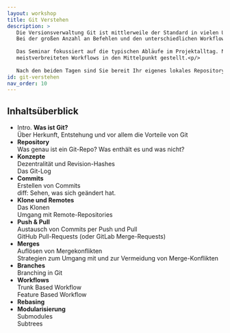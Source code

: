 ```yaml
---
layout: workshop
title: Git Verstehen
description: >
   Die Versionsverwaltung Git ist mittlerweile der Standard in vielen Unternehmen. Der dezentrale Ansatz unterstützt neue effiziente Arbeitsweisen, erfordert aber auch das Erlernen von neuen Konzepten. Git kommt dabei als großer Werkzeugkasten und ermöglicht es jedem Projekt die eigenen Abläufe abzubilden.
   Bei der großen Anzahl an Befehlen und den unterschiedlichen Workflows, fällt der Einstieg anfangs schwer.<p/>
   
   Das Seminar fokussiert auf die typischen Abläufe im Projektalltag. Neben den wichtigen Befehlen und den technischen Grundlagen, werden die
   meistverbreiteten Workflows in den Mittelpunkt gestellt.<p/>
   
   Nach den beiden Tagen sind Sie bereit Ihr eigenes lokales Repository zu verwalten, tauschen Commits mit Push und Pull aus, können mit Feature-Branches und Pull-Requests umgehen und haben verschiedene Branching-Strategien kennengelernt.
id: git-verstehen
nav_order: 10
---
```



## Inhaltsüberblick

 * Intro. **Was ist Git?**\
   Über Herkunft, Entstehung und vor allem die 
Vorteile von Git
 * **Repository**\
   Was genau ist ein Git-Repo? Was enthält es und was nicht?
 * **Konzepte**\
   Dezentralität und Revision-Hashes\
   Das Git-Log
 * **Commits**\
   Erstellen von Commits\
   diff: Sehen, was sich geändert hat.
 * **Klone und Remotes**\
   Das Klonen\
   Umgang mit Remote-Repositories
 * **Push & Pull**\
   Austausch von Commits per Push und Pull\
   GitHub Pull-Requests (oder GitLab Merge-Requests)
 * **Merges**\
   Auflösen von Mergekonflikten\
   Strategien zum Umgang mit und zur Vermeidung von Merge-Konflikten
 * **Branches**\
   Branching in Git
 * **Workflows**\
   Trunk Based Workflow\
   Feature Based Workflow
 * **Rebasing**
 * **Modularisierung** \
   Submodules\
   Subtrees